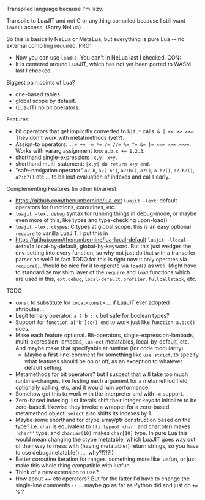 Transpiled language because I'm lazy.

Transpile to LuaJIT and not C or anything compiled because I still want `load()` access. (Sorry NeLua)

So this is basically NeLua or MetaLua, but everything is pure Lua -- no external compiling required.
PRO:
- Now you can use `load()`.  You can't in NeLua last I checked.
CON:
- It is centered around LuaJIT, which has not yet been ported to WASM last I checked.

Biggest pain points of Lua?
- one-based tables.
- global scope by default.
- (LuaJIT) no bit operators.

Features:
- bit operators that get implicitly converted to `bit.*` calls: `& | << >> >>>`.  They don't work with metatmethods (yet?).
- Assign-to operators: `..= += -= *= /= //= %= ^= &= |= <<= >>= >>>=`.  Works with vararg assignment too: `a,b,c += 1,2,3`.
- shorthand single-expression: `|x,y| x+y`.
- shorthand multi-statement: `|x,y| do return x+y end`.
- "safe-navigation operator" `a?.b`, `a?['b']`, `a?:b()`, `a?()`, `a.b?()`, `a?.b?()`, `a?:b?()` etc ... to bailout evaluation of indexes and calls early.

Complementing Features (in other libraries):
- https://github.com/thenumbernine/lua-ext `luajit -lext`: default operators for functions, coroutines, etc.
- `luajit -lext.debug` syntax for running things in debug-mode, or maybe even more of this, like types and type-checking upon-load()
- `luajit -lext.ctypes`: C types at global scope. this is an easy optional `require` to vanilla LuaJIT.  I put this in 
- https://github.com/thenumbernine/lua-local-default `luajit -llocal-default` local-by-default, global-by-keyword.  But this just wedges the env-setting into every function, so why not just do that with a transpiler-parser as well? In fact TODO for this is right now it only operates via `require()`.  Would be nice for it to operate via `load()` as well.  Might have to standardize my shim layer of the `require` and `load` functions which are used in this, `ext.debug`, `local-default`, `profiler`, `fullcallstack`, etc.

TODO
- `const` to substitute for `local<const>` ... if LuaJIT ever adopted attributes...
- Legit ternary operator: `a ? b : c` but safe for boolean types?
- Support for `function a['b']:c() end` to work just like `function a.b:c()` does.
- Make each feature optional.  Bit-operators, single-expression-lambads, multi-expression-lambdas, `lua-ext` metatables, local-by-default, etc.   And maybe make that specifyable at runtime (for code modularity).
	- Maybe a first-line-comment for something like `use strict`, to specify what features should be on or off, as an exception to whatever default setting.
- Metamethods for bit operators? but I suspect that will take too much runtime-changes, like testing each argument for a metamethod field, optionally calling, etc, and it would ruin performance.
- Somehow get this to work with the interpreter and with `-e` support.
- Zero-based indexing.  list literals shift their integer keys to initialize to be zero-based.  likewise they invoke a wrapper for a zero-based metamethod object.  `select` also shifts its indexes by 1.
- Maybe some shorthand for ctype array/ptr construction based on the type? i.e. `char` is equivalent to `ffi.typeof'char'` and char:ptr() makes `'char*'` type, and `char:ar(10)` makes `char[10]` type.
	In pure Lua this would mean changing the ctype metatable, which LuaJIT goes way out of their way to mess with (having metatable() return strings, so you have to use debug.metatable() .... why?!?!?!)
- Better coroutine iteration for ranges, something more like luafun, or just make this whole thing compatible with luafun.
- Think of a new extension to use?
- How about ++ etc operators?  But for the latter I'd have to change the single-line comments `--` ...  maybe go as far as Python did and just do `+=` 's ?
